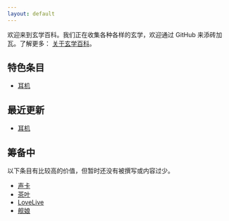 ```yaml
---
layout: default
---
```


欢迎来到玄学百科。我们正在收集各种各样的玄学，欢迎通过 GitHub 来添砖加瓦。了解更多： [关于玄学百科](/wiki/关于玄学百科)。

## 特色条目

- [耳机](/wiki/耳机)

## 最近更新

- [耳机](/wiki/耳机)

## 筹备中

以下条目有比较高的价值，但暂时还没有被撰写或内容过少。

- [声卡](/wiki/声卡)
- [茶叶](/wiki/茶叶)
- [LoveLive](/wiki/LoveLive)
- [舰娘](/wiki/舰娘)